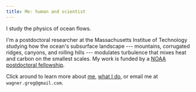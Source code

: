 ```yaml
---
title: Me: human and scientist
---
```


I study the physics of ocean flows.  

I'm a postdoctoral researcher at the Massachusetts Institue of 
Technology studying how the ocean's subsurface landscape --- mountains, corrugated 
ridges, canyons, and rolling hills --- modulates turbulence that mixes 
heat and carbon on the smallest scales.  My work is funded by a [NOAA postdoctoral
fellowship][].  

Click around to learn more about [me][], [what I do][], or email me at `wagner.greg@gmail.com`.

[me]: https://glwagner.github.io/about/
[what I do]: https://glwagner.github.io/projects/
[NOAA postdoctoral fellowship]: http://vsp.ucar.edu/cgc/current-awards-alumni 
